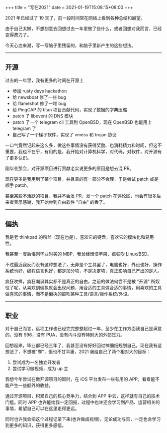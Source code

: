 +++
title = "写在2021"
date = 2021-01-19T15:08:15+08:00
+++

2021 年已经过了 19 天了，前一段时间常在网络上看到各种总结和展望。

由于自己太懒，不想刻意去回想过去一年里做了些什么，或者回想对我而言，已经变得费力了。

今天心血来潮，写一写脑子里残留的，和脑子里新产生的这些想法。

<!-- more -->

- - -

## 开源

过去的一年里，我有更多的时间在开源上

- 参加 rusty days hackathon
- 给 newsboat 修了一些 bug
- 给 flameshot 修了一堆 bug
- 给 PingCAP 的 titan 项目贡献代码，实现了数据的字典压缩
- patch 了 libevent 的 DNS 模块
- patch 了一个 telegram cli 工具到 OpenBSD，现在 OpenBSD 也能用上 telegram 了
- 自己写了一个梯子软件，实现了 vmess 和 trojan 协议

一口气竟然记起来这么多，做这些事情没有获得奖励、也消耗精力和时间，但这不重要，我也不在乎，有用的是，我开始对计算机科学，对代码，对软件，对开源有了更多认识。

刚毕业那会，对开源项目进行贡献老实说更多的原因是想去混 PR。

现在更多是我用到了某个项目，并且真的有一部分不合理，于是尝试 patch 或是顺手 patch。

甚至某些不活跃的项目，我并不会发 PR，发一个 patch 在评论区，也会有很多后来者表示感谢，我开始尝到自由软件 "自由" 的香了。

- - -

## <del>偏执</del>

我是老 thinkpad 的粉丝（现在也是），喜欢它的键盘，喜欢它的模块化和易用性。

我甚至一度后悔刚毕业时买的 MBP，我曾经憎恨苹果，疯狂吹 Linux/BSD。

不过最近我反而没有这种想法了，无非是个工具罢了，电脑也好，外设也好，操作系统也好，编程语言也好，都是加分项，不是决定项，真正影响自己产出的是人。

疯狂吹捧，疯狂嘲讽其实都不是真正的自由，之前的做法何尝不是被 "开源" 所奴役了呢，从喜欢到偏执就会出现问题，用合适的工具做合适的事情，用喜欢的工具做喜欢的事情，而不是偏执的鼓吹某种工具/语言/操作系统/外设。

- - -

## 职业

对于自己而言，远程工作也已经完完整整超过一年，至少在工作方面我自己是满意的，没有 996，没有 PUA，没有内斗没有特别大的外部压力。

回想起来，毕业都已经三年了，我甚至没有好好回过神细细规划自己。现在我有这想法了，不想被"卷"，但也不甘平庸，2021 我给自己了两个相对大的目标：

1. 尝试成为一名独立开发者
2. 尝试学习做视频，成为 up 主

我想今年尝试在做开源项目的同时，在 iOS 平台发布一些有用的 APP，看看能不能产生一些额外的收益。


通过开源项目，积累自己的核心竞争力，结合到 APP 中去，这样就有自己的技术门槛。同时 APP 也许能给我一定回报，过程中也许还会学习到产品、运营相关的事情，希望自己可以在这里走得更远。


同时也许我会把这个过程记录下来(也许做成视频)，无论成功与否，一定也会学习到更多的知识，获得更多感悟。

